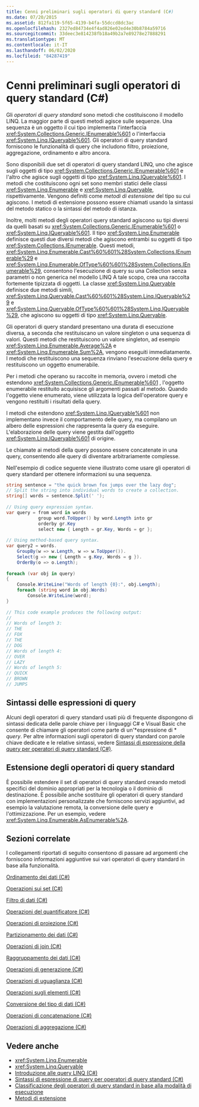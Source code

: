 ```yaml
---
title: Cenni preliminari sugli operatori di query standard (C#)
ms.date: 07/20/2015
ms.assetid: 812fa119-5f65-4139-b4fa-55dccd8dc3ac
ms.openlocfilehash: 2327ed84734e4f4ad826e02ed4e30b8784a59716
ms.sourcegitcommit: 33deec3e814238fb18a49b2a7e89278e27888291
ms.translationtype: MT
ms.contentlocale: it-IT
ms.lasthandoff: 06/02/2020
ms.locfileid: "84287419"
---
```

# <a name="standard-query-operators-overview-c"></a>Cenni preliminari sugli operatori di query standard (C#)
Gli *operatori di query standard* sono metodi che costituiscono il modello LINQ. La maggior parte di questi metodi agisce sulle sequenze. Una sequenza è un oggetto il cui tipo implementa l'interfaccia <xref:System.Collections.Generic.IEnumerable%601> o l'interfaccia <xref:System.Linq.IQueryable%601>. Gli operatori di query standard forniscono le funzionalità di query che includono filtro, proiezione, aggregazione, ordinamento e altro ancora.  
  
 Sono disponibili due set di operatori di query standard LINQ, uno che agisce sugli oggetti di tipo <xref:System.Collections.Generic.IEnumerable%601> e l'altro che agisce sugli oggetti di tipo <xref:System.Linq.IQueryable%601>. I metodi che costituiscono ogni set sono membri statici delle classi <xref:System.Linq.Enumerable> e <xref:System.Linq.Queryable>, rispettivamente. Vengono definiti come *metodi di estensione* del tipo su cui agiscono. I metodi di estensione possono essere chiamati usando la sintassi del metodo statico o la sintassi del metodo di istanza.  
  
 Inoltre, molti metodi degli operatori query standard agiscono su tipi diversi da quelli basati su <xref:System.Collections.Generic.IEnumerable%601> o <xref:System.Linq.IQueryable%601>. Il tipo <xref:System.Linq.Enumerable> definisce questi due diversi metodi che agiscono entrambi su oggetti di tipo <xref:System.Collections.IEnumerable>. Questi metodi, <xref:System.Linq.Enumerable.Cast%60%601%28System.Collections.IEnumerable%29> e <xref:System.Linq.Enumerable.OfType%60%601%28System.Collections.IEnumerable%29>, consentono l'esecuzione di query su una Collection senza parametri o non generica nel modello LINQ A tale scopo, crea una raccolta fortemente tipizzata di oggetti. La classe <xref:System.Linq.Queryable> definisce due metodi simili, <xref:System.Linq.Queryable.Cast%60%601%28System.Linq.IQueryable%29> e <xref:System.Linq.Queryable.OfType%60%601%28System.Linq.IQueryable%29>, che agiscono su oggetti di tipo <xref:System.Linq.Queryable>.  
  
 Gli operatori di query standard presentano una durata di esecuzione diversa, a seconda che restituiscano un valore singleton o una sequenza di valori. Questi metodi che restituiscono un valore singleton, ad esempio <xref:System.Linq.Enumerable.Average%2A> e <xref:System.Linq.Enumerable.Sum%2A>, vengono eseguiti immediatamente. I metodi che restituiscono una sequenza rinviano l'esecuzione della query e restituiscono un oggetto enumerabile.  
  
 Per i metodi che operano su raccolte in memoria, ovvero i metodi che estendono <xref:System.Collections.Generic.IEnumerable%601> , l'oggetto enumerabile restituito acquisisce gli argomenti passati al metodo. Quando l'oggetto viene enumerato, viene utilizzata la logica dell'operatore query e vengono restituiti i risultati della query.  
  
 I metodi che estendono <xref:System.Linq.IQueryable%601> non implementano invece il comportamento delle query, ma compilano un albero delle espressioni che rappresenta la query da eseguire. L'elaborazione delle query viene gestita dall'oggetto <xref:System.Linq.IQueryable%601> di origine.  
  
 Le chiamate ai metodi della query possono essere concatenate in una query, consentendo alle query di diventare arbitrariamente complesse.  
  
 Nell'esempio di codice seguente viene illustrato come usare gli operatori di query standard per ottenere informazioni su una sequenza.  
  
```csharp  
string sentence = "the quick brown fox jumps over the lazy dog";  
// Split the string into individual words to create a collection.  
string[] words = sentence.Split(' ');  
  
// Using query expression syntax.  
var query = from word in words  
            group word.ToUpper() by word.Length into gr  
            orderby gr.Key  
            select new { Length = gr.Key, Words = gr };  
  
// Using method-based query syntax.  
var query2 = words.  
    GroupBy(w => w.Length, w => w.ToUpper()).  
    Select(g => new { Length = g.Key, Words = g }).  
    OrderBy(o => o.Length);  
  
foreach (var obj in query)  
{  
    Console.WriteLine("Words of length {0}:", obj.Length);  
    foreach (string word in obj.Words)  
        Console.WriteLine(word);  
}  
  
// This code example produces the following output:  
//  
// Words of length 3:  
// THE  
// FOX  
// THE  
// DOG  
// Words of length 4:  
// OVER  
// LAZY  
// Words of length 5:  
// QUICK  
// BROWN  
// JUMPS
```  
  
## <a name="query-expression-syntax"></a>Sintassi delle espressioni di query  
 Alcuni degli operatori di query standard usati più di frequente dispongono di sintassi dedicata delle parole chiave per i linguaggi C# e Visual Basic che consente di chiamare gli operatori come parte di un'*espressione di * *query*. Per altre informazioni sugli operatori di query standard con parole chiave dedicate e le relative sintassi, vedere [Sintassi di espressione della query per operatori di query standard (C#)](./query-expression-syntax-for-standard-query-operators.md).  
  
## <a name="extending-the-standard-query-operators"></a>Estensione degli operatori di query standard  
 È possibile estendere il set di operatori di query standard creando metodi specifici del dominio appropriati per la tecnologia o il dominio di destinazione. È possibile anche sostituire gli operatori di query standard con implementazioni personalizzate che forniscono servizi aggiuntivi, ad esempio la valutazione remota, la conversione delle query e l'ottimizzazione. Per un esempio, vedere <xref:System.Linq.Enumerable.AsEnumerable%2A>.  
  
## <a name="related-sections"></a>Sezioni correlate  
 I collegamenti riportati di seguito consentono di passare ad argomenti che forniscono informazioni aggiuntive sui vari operatori di query standard in base alla funzionalità.  
  
 [Ordinamento dei dati (C#)](./sorting-data.md)  
  
 [Operazioni sui set (C#)](./set-operations.md)  
  
 [Filtro di dati (C#)](./filtering-data.md)  
  
 [Operazioni del quantificatore (C#)](./quantifier-operations.md)  
  
 [Operazioni di proiezione (C#)](./projection-operations.md)  
  
 [Partizionamento dei dati (C#)](./partitioning-data.md)  
  
 [Operazioni di join (C#)](./join-operations.md)  
  
 [Raggruppamento dei dati (C#)](./grouping-data.md)  
  
 [Operazioni di generazione (C#)](./generation-operations.md)  
  
 [Operazioni di uguaglianza (C#)](./equality-operations.md)  
  
 [Operazioni sugli elementi (C#)](./element-operations.md)  
  
 [Conversione del tipo di dati (C#)](./converting-data-types.md)  
  
 [Operazioni di concatenazione (C#)](./concatenation-operations.md)  
  
 [Operazioni di aggregazione (C#)](./aggregation-operations.md)  
  
## <a name="see-also"></a>Vedere anche

- <xref:System.Linq.Enumerable>
- <xref:System.Linq.Queryable>
- [Introduzione alle query LINQ (C#)](./introduction-to-linq-queries.md)
- [Sintassi di espressione di query per operatori di query standard (C#)](./query-expression-syntax-for-standard-query-operators.md)
- [Classificazione degli operatori di query standard in base alla modalità di esecuzione](./classification-of-standard-query-operators-by-manner-of-execution.md)
- [Metodi di estensione](../../classes-and-structs/extension-methods.md)
